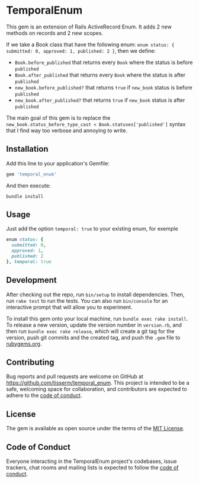 # TemporalEnum

This gem is an extension of Rails ActiveRecord Enum. It adds 2 new methods on records and 2 new scopes.

If we take a Book class that have the following enum: `enum status: { submitted: 0, approved: 1, published: 2 }`, then we define:
- `Book.before_published` that returns every `Book` where the status is before `published`
- `Book.after_published` that returns every `Book` where the status is after `published`
- `new_book.before_published?` that returns `true` if `new_book` status is before `published`
- `new_book.after_published?` that returns `true` if `new_book` status is after `published`

The main goal of this gem is to replace the `new_book.status_before_type_cast < Book.statuses['published']` syntax that I find way too verbose and annoying to write.

## Installation

Add this line to your application's Gemfile:

```ruby
gem 'temporal_enum'
```

And then execute:

```shell
bundle install
```

## Usage

Just add the option `temporal: true` to your existing enum, for exemple

```ruby
enum status: { 
  submitted: 0, 
  approved: 1, 
  published: 2 
}, temporal: true
```

## Development

After checking out the repo, run `bin/setup` to install dependencies. Then, run `rake test` to run the tests. You can also run `bin/console` for an interactive prompt that will allow you to experiment.

To install this gem onto your local machine, run `bundle exec rake install`. To release a new version, update the version number in `version.rb`, and then run `bundle exec rake release`, which will create a git tag for the version, push git commits and the created tag, and push the `.gem` file to [rubygems.org](https://rubygems.org).

## Contributing

Bug reports and pull requests are welcome on GitHub at https://github.com/tisserm/temporal_enum. This project is intended to be a safe, welcoming space for collaboration, and contributors are expected to adhere to the [code of conduct](https://github.com/tisserm/temporal_enum/blob/main/CODE_OF_CONDUCT.md).

## License

The gem is available as open source under the terms of the [MIT License](https://opensource.org/licenses/MIT).

## Code of Conduct

Everyone interacting in the TemporalEnum project's codebases, issue trackers, chat rooms and mailing lists is expected to follow the [code of conduct](https://github.com/tisserm/temporal_enum/blob/main/CODE_OF_CONDUCT.md).
